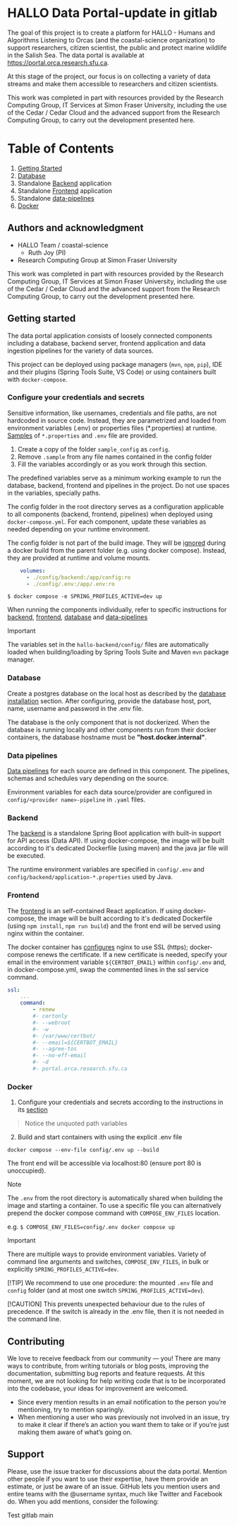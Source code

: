 # HALLO Data Portal-update in gitlab

The goal of this project is to create a platform for HALLO - Humans and Algorithms Listening to Orcas (and the coastal-science organization) to support researchers, citizen scientist, the public and protect marine wildlife in the Salish Sea. The data portal is available at https://portal.orca.research.sfu.ca.

At this stage of the project, our focus is on collecting a variety of data streams and make them accessible to researchers and citizen scientists. 

This work was completed in part with resources provided by the Research Computing Group, IT Services at Simon Fraser University, including the use of the Cedar / Cedar Cloud and the advanced support from the Research Computing Group, to carry out the development presented here.

# Table of Contents
1. [Getting Started](#getting-started)
2. [Database](#database)
3. Standalone [Backend](./hallo-app-backend/README.md "standalone backend") application
4. Standalone [Frontend](./hallo-app-frontend/README.md "standalone frontend") application
5. Standalone [data-pipelines](./data-pipelines/README.md "standalone pipelines")
6. [Docker](#docker)

<!-- ## Description
Let people know what your project can do specifically. Provide context and add a link to any reference visitors might be unfamiliar with. A list of Features or a Background subsection can also be added here. If there are alternatives to your project, this is a good place to list differentiating factors. -->

<!-- ## TODO: Visuals
Depending on what you are making, it can be a good idea to include screenshots or even a video (you'll frequently see GIFs rather than actual videos). Tools like ttygif can help, but check out Asciinema for a more sophisticated method. -->

<!-- ## TODO: Installation
Within a particular ecosystem, there may be a common way of installing things, such as using Yarn, NuGet, or Homebrew. However, consider the possibility that whoever is reading your README is a novice and would like more guidance. Listing specific steps helps remove ambiguity and gets people to using your project as quickly as possible. If it only runs in a specific context like a particular programming language version or operating system or has dependencies that have to be installed manually, also add a Requirements subsection. -->

<!-- ## TODO: Roadmap
If you have ideas for releases in the future, it is a good idea to list them in the README. -->

## Authors and acknowledgment
- HALLO Team / coastal-science
    - Ruth Joy (PI)
- Research Computing Group at Simon Fraser University

This work was completed in part with resources provided by the Research Computing Group, IT Services at Simon Fraser University, including the use of the Cedar / Cedar Cloud and the advanced support from the Research Computing Group, to carry out the development presented here.

<!-- ## TODO: License TBD
For open source projects, say how it is licensed. -->

## Getting started

The data portal application consists of loosely connected components including a database, backend server, frontend application and data ingestion pipelines for the variety of data sources.

This project can be deployed using package managers (`mvn`, `npm`, `pip`), IDE and their plugins (Spring Tools Suite, VS Code) or using containers built with `docker-compose`.

### Configure your credentials and secrets
  
Sensitive information, like usernames, credentials and file paths, are not hardcoded in source code. Instead, they are parametrized and loaded from environment variables (.env) or properties files (*.properties) at runtime. [Samples](sample_config/) of `*.properties` and `.env` file are provided.

1. Create a copy of the folder `sample_config` as `config`. 
2. Remove `.sample` from any file names contained in the config folder
3. Fill the variables accordingly or as you work through this section.

The predefined variables serve as a minimum working example to run the database, backend, frontend and pipelines in the project. Do not use spaces in the variables, specially paths.

The config folder in the root directory serves as a configuration applicable to all components (backend, frontend, pipelines) when deployed using `docker-compose.yml`. For each component, update these variables as needed depending on your runtime environment. 

The config folder is not part of the build image. They will be [ignored](./.dockerignore) during a docker build from the parent folder (e.g. using docker compose). Instead, they are provided at runtime and volume mounts.

```yaml
    volumes:
      - ./config/backend:/app/config:ro
      - ./config/.env:/app/.env:ro
```
```shell
$ docker compose -e SPRING_PROFILES_ACTIVE=dev up   
```

When running the components individually, refer to specific instructions for [backend](./hallo-app-backend/README.md#configure-usernames-passwords-and-other-sensitive-information), [frontend](./hallo-app-frontend/README.md#npm-start), [database](./database/README.md) and [data-pipelines](./data-pipelines/README.md)

> [!Important]
> The variables set in the `hallo-backend/config/` files are automatically loaded when building/loading by Spring Tools Suite and Maven `mvn` package manager.   

### Database

Create a postgres database on the local host as described by the [database installation](./database/README.md#installation) section.
After configuring, provide the database host, port, name, username and password in the .env file.

The database is the only component that is not dockerized. When the database is running locally and other components run from their docker containers, the database hostname must be **"host.docker.internal"**.
 
### Data pipelines

[Data pipelines](./data-pipelines/) for each source are defined in this component. The pipelines, schemas and schedules vary depending on the source.

Environment variables for each data source/provider are configured in `config/<provider name>-pipeline` in `.yaml` files.

### Backend

The [backend](./hallo-app-backend/) is a standalone Spring Boot application with built-in support for API access (Data API). If using docker-compose, the image will be built according to it's dedicated Dockerfile (using maven) and the java jar file will be executed.

The runtime environment variables are specified in `config/.env` and `config/backend/application-*.properties` used by Java. 

### Frontend

The [frontend](./hallo-app-frontend/) is an self-contained React application. If using docker-compose, the image will be built according to it's dedicated Dockerfile (using `npm install`, `npm run build`) and the front end will be served using nginx within the container. 

The docker container has [configures](./nginx/) nginx to use SSL (https); docker-compose renews the certificate. If a new certificate is needed, specify your email in the environment variable `${CERTBOT_EMAIL}` within `config/.env` and, in docker-compose.yml, swap the commented lines in the ssl service command.

```yaml
ssl:
    ...
    command:
        - renew
        #- certonly
        #- --webroot
        #- -w
        #- /var/www/certbot/
        #- --email=${CERTBOT_EMAIL}
        #- --agree-tos
        #- --no-eff-email
        #- -d
        #- portal.orca.research.sfu.ca
```

### Docker

1. Configure your credentials and secrets according to the instructions in its [section](#configure-your-credentials-and-secrets)
> Notice the unquoted path variables

2. Build and start containers with using the explicit .env file
```shell
docker compose --env-file config/.env up --build
```

The front end will be accessible via localhost:80 (ensure port 80 is unoccupied).
> [!NOTE]
> The `.env` from the root directory is automatically shared when building the image and starting a container. To use a specific file you can alternatively prepend the docker compose command with `COMPOSE_ENV_FILES` location.
>
> e.g. `$ COMPOSE_ENV_FILES=config/.env docker compose up `

> [!Important]
> There are multiple ways to provide environment variables. Variety of command line arguments and switches, `COMPOSE_ENV_FILES`, in bulk or explicitly `SPRING_PROFILES_ACTIVE=dev`. 
>
> [!TIP]
> We recommend to use one procedure: the mounted `.env` file and `config` folder (and at most one switch `SPRING_PROFILES_ACTIVE=dev`). 
>
> [!CAUTION]
>This prevents unexpected behaviour due to the rules of precedence. If the switch is already in the .env file, then it is not needed in the command line.

## Contributing
We love to receive feedback from our community — you! There are many ways to contribute, from writing tutorials or blog posts, improving the documentation, submitting bug reports and feature requests. At this moment, we are not looking for help writing code that is to be incorporated into the codebase, your ideas for improvement are welcomed.

- Since every mention results in an email notification to the person you’re mentioning, try to mention sparingly.
- When mentioning a user who was previously not involved in an issue, try to make it clear if there’s an action you want them to take or if you’re just making them aware of what’s going on.

## Support
Please, use the issue tracker for discussions about the data portal. Mention other people if you want to use their expertise, have them provide an estimate, or just be aware of an issue. GitHub lets you mention users and entire teams with the @username syntax, much like Twitter and Facebook do. When you add mentions, consider the following:

Test gitlab main